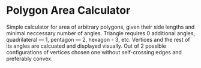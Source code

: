 # Polygon Area Calculator
Simple calculator for area of arbitrary polygons, given their side lengths and minimal neccessary number of angles.
Triangle requires 0 additional angles, quadrilateral — 1, pentagon — 2, hexagon - 3, etc.
Vertices and the rest of its angles are calcuated and displayed visually.
Out of 2 possible configurations of vertices chosen one without self-crossing edges and preferably convex.
